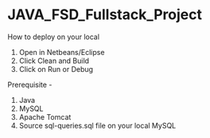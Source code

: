 # JAVA_FSD_Fullstack_Project

How to deploy on your local

1) Open in Netbeans/Eclipse
2) Click Clean and Build
3) Click on Run or Debug


Prerequisite -

1) Java
2) MySQL
3) Apache Tomcat
4) Source sql-queries.sql file on your local MySQL

